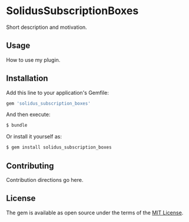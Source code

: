 # SolidusSubscriptionBoxes
Short description and motivation.

## Usage
How to use my plugin.

## Installation
Add this line to your application's Gemfile:

```ruby
gem 'solidus_subscription_boxes'
```

And then execute:
```bash
$ bundle
```

Or install it yourself as:
```bash
$ gem install solidus_subscription_boxes
```

## Contributing
Contribution directions go here.

## License
The gem is available as open source under the terms of the [MIT License](http://opensource.org/licenses/MIT).
